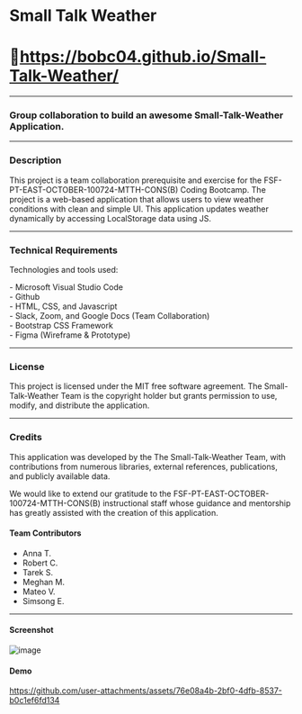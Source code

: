 # Small Talk Weather
# 🔗https://bobc04.github.io/Small-Talk-Weather/
---
### Group collaboration to build an awesome Small-Talk-Weather Application.

---

### Description
<p>This project is a team collaboration prerequisite and exercise for the FSF-PT-EAST-OCTOBER-100724-MTTH-CONS(B) Coding Bootcamp. The project is a web-based application that allows users to view weather conditions with clean and simple UI. This application updates weather dynamically by accessing LocalStorage data using JS.</p>

---

### Technical Requirements
Technologies and tools used:
<p>
- Microsoft Visual Studio Code <br/>
- Github <br/>
- HTML, CSS, and Javascript <br/> 
- Slack, Zoom, and Google Docs (Team Collaboration) <br/>
- Bootstrap CSS Framework <br/>
- Figma (Wireframe & Prototype)
</p>

---

### License
<p>
This project is licensed under the MIT free software agreement. The Small-Talk-Weather Team is the copyright holder but grants permission to use, modify, and distribute the application.
</p>

---

### Credits
<p>
This application was developed by the The Small-Talk-Weather Team, with contributions from numerous libraries, external references, publications, and publicly available data.
</p>

<p>
We would like to extend our gratitude to the FSF-PT-EAST-OCTOBER-100724-MTTH-CONS(B) instructional staff whose guidance and mentorship has greatly assisted with the creation of this application.
</p>

#### Team Contributors
- Anna T.
- Robert C.
- Tarek S.
- Meghan M.
- Mateo V.
- Simsong E.

---

#### Screenshot
![image](https://github.com/user-attachments/assets/1957cac4-975a-4fa8-ab3d-eb337531f45f)

#### Demo
https://github.com/user-attachments/assets/76e08a4b-2bf0-4dfb-8537-b0c1ef6fd134






